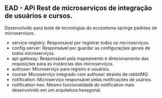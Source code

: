 ## EAD - APi Rest de microserviços de integração de usuários e cursos.

Desenvolvido para teste de tecnologias do ecosistema springe padrões de microserviços.

* service-registry: Responsável por registrar todos os microserviços.
* config-server: Responsável por guardar as configurações gerais de todos microserviços.
* api-gateway: Responsável pela mapeamento e direcionamento das requisições para as instâncias dos microserviços.
* authuser: Microserviço para registro e usuários.
* course: Microserviço integrado com authuser através de rabbitMQ
* notification: Microserviço responsável pelas notificações de usários.
* notification-hex: Mesmo funcionalidade do notification mais desenvolvido em um arquitetura hexagonal.
